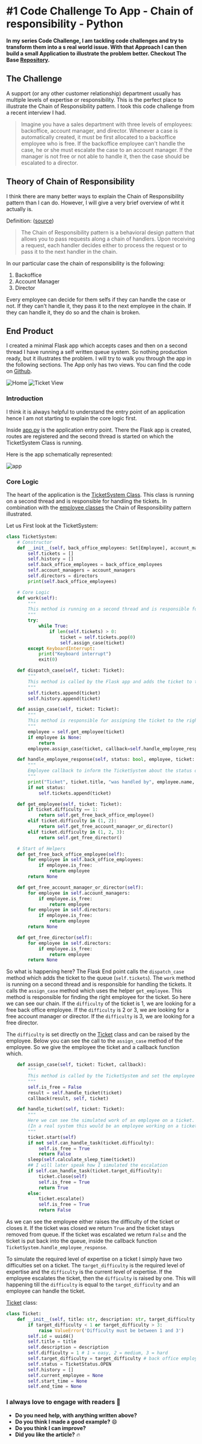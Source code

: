 # #1 Code Challenge To App - Chain of responsibility - Python

<b>In my series Code Challenge, I am tackling code challenges and try to transform them into a s real world issue. With that Approach I can then build a small Application to illustrate the problem better. Checkout The Base [Repository](https://github.com/snake-py/practical-coding-challenges).</b>

## The Challenge

A support (or any other customer relationship) department usually has multiple levels of expertise or responsibility. This is the perfect place to illustrate the Chain of Responsibility pattern. I took this code challenge from a recent interview I had.

> Imagine you have a sales department with three levels of employees: backoffice, account manager, and director. Whenever a case is automatically created, it must be first allocated to a backoffice employee who is free. If the backoffice employee can't handle the case, he or she must escalate the case to an account manager. If the manager is not free or not able to handle it, then the case should be escalated to a director.

## Theory of Chain of Responsibility

I think there are many better ways to explain the Chain of Responsibility pattern than I can do. However, I will give a very brief overview of wht it actually is.

Definition: ([source](https://refactoring.guru/design-patterns/chain-of-responsibility))

> The Chain of Responsibility pattern is a behavioral design pattern that allows you to pass requests along a chain of handlers. Upon receiving a request, each handler decides either to process the request or to pass it to the next handler in the chain.

In our particular case the chain of responsibility is the following:

1. Backoffice
2. Account Manager
3. Director

Every employee can decide for them selfs if they can handle the case or not. If they can't handle it, they pass it to the next employee in the chain. If they can handle it, they do so and the chain is broken.

## End Product

I created a minimal Flask app which accepts cases and then on a second thread I have running a self written queue system. So nothing production ready, but it illustrates the problem. I will try to walk you through the app in the following sections. The App only has two views. You can find the code on [Github](https://github.com/snake-py/practical-coding-challenges/tree/main/%231%20Chain%20of%20Responsebility).

<img src="./AppHome.PNG" alt="Home" />
<img src="./TicketDetailView.PNG" alt="Ticket View" />

### Introduction

I think it is always helpful to understand the entry point of an application hence I am not starting to explain the core logic first.

Inside [app.py](https://github.com/snake-py/practical-coding-challenges/blob/main/%231%20Chain%20of%20Responsebility/app.py) is the application entry point. There the Flask app is created, routes are registered and the second thread is started on which the TicketSystem Class is running.

Here is the app schematically represented:

<img src="./queue.jpg" alt="app" />

### Core Logic

The heart of the application is the [TicketSystem Class](https://github.com/snake-py/practical-coding-challenges/blob/main/%231%20Chain%20of%20Responsebility/modules/Tickets/TicketSystem.py). This class is running on a second thread and is responsible for handling the tickets. In combination with the [employee classes](https://github.com/snake-py/practical-coding-challenges/blob/main/%231%20Chain%20of%20Responsebility/modules/Employee/Employee.py) the Chain of Responsibility pattern illustrated.

Let us First look at the TicketSystem:

```python
class TicketSystem:
    # Constructor
    def __init__(self, back_office_employees: Set[Employee], account_managers: Set[Employee], directors: Set[Employee]):
        self.tickets = []
        self.history = []
        self.back_office_employees = back_office_employees
        self.account_managers = account_managers
        self.directors = directors
        print(self.back_office_employees)

    # Core Logic
    def work(self):
        """
        This method is running on a second thread and is responsible for handling the tickets.
        """
        try:
            while True:
                if len(self.tickets) > 0:
                    ticket = self.tickets.pop(0)
                    self.assign_case(ticket)
        except KeyboardInterrupt:
            print("Keyboard interrupt")
            exit(0)

    def dispatch_case(self, ticket: Ticket):
        """
        This method is called by the Flask app and adds the ticket to the queue.
        """
        self.tickets.append(ticket)
        self.history.append(ticket)

    def assign_case(self, ticket: Ticket):
        """
        This method is responsible for assigning the ticket to the right employee. Called by the work method on the second thread.
        """
        employee = self.get_employee(ticket)
        if employee is None:
            return
        employee.assign_case(ticket, callback=self.handle_employee_response)

    def handle_employee_response(self, status: bool, employee, ticket: Ticket):
        """
        Employee callback to inform the TicketSystem about the status of the ticket and whether it needs to be put back into the queue.
        """
        print("Ticket", ticket.title, "was handled by", employee.name, "with status", status)
        if not status:
            self.tickets.append(ticket)

    def get_employee(self, ticket: Ticket):
        if ticket.difficulty == 1:
            return self.get_free_back_office_employee()
        elif ticket.difficulty in (1, 2):
            return self.get_free_account_manager_or_director()
        elif ticket.difficulty in (1, 2, 3):
            return self.get_free_director()

    # Start of Helpers
    def get_free_back_office_employee(self):
        for employee in self.back_office_employees:
            if employee.is_free:
                return employee
        return None

    def get_free_account_manager_or_director(self):
        for employee in self.account_managers:
            if employee.is_free:
                return employee
        for employee in self.directors:
            if employee.is_free:
                return employee
        return None

    def get_free_director(self):
        for employee in self.directors:
            if employee.is_free:
                return employee
        return None
```

So what is happening here? The Flask End point calls the `dispatch_case` method which adds the ticket to the queue (`self.tickets`). The `work` method is running on a second thread and is responsible for handling the tickets. It calls the `assign_case` method which uses the helper `get_employee`. This method is responsible for finding the right employee for the ticket. So here we can see our chain. If the `difficulty` of the ticket is 1, we are looking for a free back office employee. If the `difficulty` is 2 or 3, we are looking for a free account manager or director. If the `difficulty` is 3, we are looking for a free director.

The `difficulty` is set directly on the [Ticket](LINK) class and can be raised by the employee. Below you can see the call to the `assign_case` method of the employee. So we give the employee the ticket and a callback function which.

```python
    def assign_case(self, ticket: Ticket, callback):
        """
        This method is called by the TicketSystem and set the employee instance up to be blocked and starts the work on the ticket.
        """
        self.is_free = False
        result = self.handle_ticket(ticket)
        callback(result, self, ticket)

    def handle_ticket(self, ticket: Ticket):
        """
        Here we can see the simulated work of an employee on a ticket.
        (In a real system this would be an employee working on a ticket and either closing it or escalating it)
        """
        ticket.start(self)
        if not self.can_handle_task(ticket.difficulty):
            self.is_free = True
            return False
        sleep(self.calculate_sleep_time(ticket))
        ## I will later speak how I simulated the escalation
        if self.can_handle_task(ticket.target_difficulty):
            ticket.close(self)
            self.is_free = True
            return True
        else:
            ticket.escalate()
            self.is_free = True
            return False
```

As we can see the employee either raises the difficulty of the ticket or closes it. If the ticket was closed we return `True` and the ticket stays removed from queue. If the ticket was escalated we return `False` and the ticket is put back into the queue, inside the callback function `TicketSystem.handle_employee_response`.

To simulate the required level of expertise on a ticket I simply have two difficulties set on a ticket. The `target_difficulty` is the required level of expertise and the `difficulty` is the current level of expertise. If the employee escalates the ticket, then the `difficulty` is raised by one. This will happening till the `difficulty` is equal to the `target_difficulty` and an employee can handle the ticket.

[Ticket](LINK) class:

```python
class Ticket:
    def __init__(self, title: str, description: str, target_difficulty: int = 1):
        if target_difficulty < 1 or target_difficulty > 3:
            raise ValueError('Difficulty must be between 1 and 3')
        self.id = uuid4()
        self.title = title
        self.description = description
        self.difficulty = 1 # 1 = easy, 2 = medium, 3 = hard
        self.target_difficulty = target_difficulty # back office employee difficulty target
        self.status = TicketStatus.OPEN
        self.history = []
        self.current_employee = None
        self.start_time = None
        self.end_time = None
```

### I always love to engage with readers :rocket:

-   **Do you need help, with anything written above?**
-   **Do you think I made a good example?** :smile:
-   **Do you think I can improve?**
-   **Did you like the article?** :fire:
